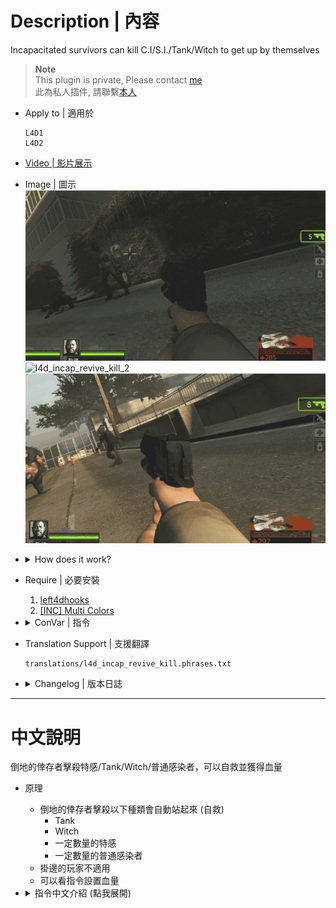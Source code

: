 # Description | 內容
Incapacitated survivors can kill C.I/S.I./Tank/Witch to get up by themselves

> __Note__ <br/>
This plugin is private, Please contact [me](/#私人插件列表-private-plugins-list)<br/>
此為私人插件, 請聯繫[本人](/#私人插件列表-private-plugins-list)

* Apply to | 適用於
	```
	L4D1
	L4D2
	```

* [Video | 影片展示](https://youtu.be/tGgcigQtyeM)

* Image | 圖示
	<br/>![l4d_incap_revive_kill_1](image/l4d_incap_revive_kill_1.gif)
	<br/>![l4d_incap_revive_kill_2](image/l4d_incap_revive_kill_2.gif)
	<br/>![l4d_incap_revive_kill_3](image/l4d_incap_revive_kill_3.gif)

* <details><summary>How does it work?</summary>

	* Incapacitated survivors can get up by themselves by killing 
		* Tank
		* Witch
		* Special infected
		* Common infected
	* Does not work if survivors are haning from ledge
	* Can adjust hp reward, read cvars
</details>

* Require | 必要安裝
	1. [left4dhooks](https://forums.alliedmods.net/showthread.php?t=321696)
    2. [[INC] Multi Colors](https://github.com/fbef0102/L4D1_2-Plugins/releases/tag/Multi-Colors)

* <details><summary>ConVar | 指令</summary>

	* cfg/sourcemod/l4d_incap_revive_kill.cfg
		```php
		// 0=Plugin off, 1=Plugin on.
		l4d_incap_revive_kill_enable "1"

		// How many common infecteds have to kill to get up by themselves (0=Off)
		l4d_incap_revive_kill_ci_count "5"

		// How much hp can get if killing a common infected
		l4d_incap_revive_kill_ci_hp "10"

		// How many special infecteds (not including tank) have to kill to get up by themselves (0=Off)
		l4d_incap_revive_kill_si_count "1"

		// How much hp can get if killing a smoker (0=Off)
		l4d_incap_revive_kill_smoker_hp "15"

		// How much hp can get if killing a boomer (0=Off)
		l4d_incap_revive_kill_boomer_hp "10"

		// How much hp can get if killing a hunter (0=Off)
		l4d_incap_revive_kill_hunter_hp "30"

		// How much hp can get if killing a spitter (0=Off)
		l4d_incap_revive_kill_spitter_hp "15"

		// How much hp can get if killing a jockey (0=Off)
		l4d_incap_revive_kill_jockey_hp "35"

		// How much hp can get if killing a charger (0=Off)
		l4d_incap_revive_kill_charger_hp "40"

		// How much hp can get if killing a tank (0=Off)
		l4d_incap_revive_kill_tank_hp "50"

		// How much hp can get if killing a witch (0=Off)
		l4d_incap_revive_kill_witch_hp "80"

		// How to heal survivors, 0=Get Permant health (reset incap count), 1=Get Temporary Health
		l4d_incap_revive_kill_health_type "1"
		```
</details>

* Translation Support | 支援翻譯
	```
	translations/l4d_incap_revive_kill.phrases.txt
	```

* <details><summary>Changelog | 版本日誌</summary>

	* v1.0 (2025-10-3)
		* Initial Release
</details>

- - - -
# 中文說明
倒地的倖存者擊殺特感/Tank/Witch/普通感染者，可以自救並獲得血量

* 原理
	* 倒地的倖存者擊殺以下種類會自動站起來 (自救)
		* Tank
		* Witch
		* 一定數量的特感
		* 一定數量的普通感染者
	* 掛邊的玩家不適用
	* 可以看指令設置血量

* <details><summary>指令中文介紹 (點我展開)</summary>

	* cfg/sourcemod/l4d_incap_revive_kill.cfg
		```php
		// 0=關閉插件, 1=啟動插件
		l4d_incap_revive_kill_enable "1"

		// 殺多少隻普通感染者才會自救 (0=殺普通感染者不能自救)
		l4d_incap_revive_kill_ci_count "5"

		// 殺普通感染者自救的血量
		l4d_incap_revive_kill_ci_hp "10"

		// 殺多少隻特感才會自救 (Tank除外, 0=殺特感不能自救)
		l4d_incap_revive_kill_si_count "1"

		// 殺Smoker自救的血量 (0=殺Smoker不能自救)
		l4d_incap_revive_kill_smoker_hp "15"

		// 殺Boomer自救的血量 (0=殺Boomer不能自救)
		l4d_incap_revive_kill_boomer_hp "10"

		// 殺Hunter自救的血量 (0=殺Hunter不能自救)
		l4d_incap_revive_kill_hunter_hp "30"

		// 殺Spitter自救的血量 (0=殺Spitter不能自救)
		l4d_incap_revive_kill_spitter_hp "15"

		// 殺Jockey自救的血量 (0=殺Jockey不能自救)
		l4d_incap_revive_kill_jockey_hp "35"

		// 殺Charger自救的血量 (0=殺Charger不能自救)
		l4d_incap_revive_kill_charger_hp "40"

		// 殺Tank自救的血量 (0=殺Tank不能自救)
		l4d_incap_revive_kill_tank_hp "50"

		// 殺Witch自救的血量 (0=殺Witch不能自救)
		l4d_incap_revive_kill_witch_hp "80"

		// 獲得的血量為
		// 0=實血 (會重置倒地次數)
		// 1=虛血
		l4d_incap_revive_kill_health_type "1"
		```
</details>